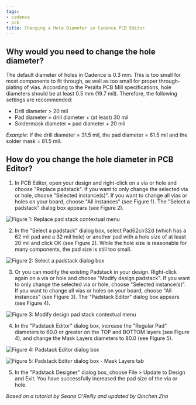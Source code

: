 ```yaml
---
tags:
- cadence
- pcb
title: Changing a Hole Diameter in Cadence PCB Editor
---
```


## Why would you need to change the hole diameter?

The default diameter of holes in Cadence is 0.3 mm. This is too small for most components to fit through, as well as too small for proper through-plating of vias. According to the Peralta PCB Mill specifications, hole diameters should be at least 0.5 mm (19.7 mil). Therefore, the following settings are recommended:

-   Drill diameter > 20 mil
-   Pad diameter = drill diameter + (at least) 30 mil
-   Soldermask diameter = pad diameter + 20 mil

*Example:* If the drill diameter = 31.5 mil, the pad diameter = 61.5 mil and the solder mask = 81.5 mil.

## How do you change the hole diameter in PCB Editor?

1.  In PCB Editor, open your design and right-click on a via or hole and choose "Replace padstack". If you want to only change the selected via or hole, choose "Selected instance(s)". If you want to change all vias or holes on your board, choose "All instances" (see Figure 1). The "Select a padstack" dialog box appears (see Figure 2).

   ![Figure 1: Replace pad stack contextual menu](/larger/image0041.png)

2.  In the "Select a padstack" dialog box, select Pad62cir32d (which has a 62 mil pad and a 32 mil hole) or another pad with a hole size of at least 20 mil and click OK (see Figure 2). While the hole size is reasonable for many components, the pad size is still too small.

   ![Figure 2: Select a padstack dialog box](/larger/image0042.png)

3.  Or you can modify the existing Padstack in your design. Right-click again on a via or hole and choose "Modify design padstack". If you want to only change the selected via or hole, choose "Selected instance(s)". If you want to change all vias or holes on your board, choose "All instances" (see Figure 3). The "Padstack Editor" dialog box appears (see Figure 4).

   ![Figure 3: Modify design pad stack contextual menu](/larger/image0043.png)

4.  In the "Padstack Editor" dialog box, increase the "Regular Pad" diameters to 60.0 or greater on the TOP and BOTTOM layers (see Figure 4), and change the Mask Layers diameters to 80.0 (see Figure 5).

   ![Figure 4: Padstack Editor dialog box](/figures/figure_254.png)

   ![Figure 5: Padstack Editor dialog box - Mask Layers tab](/figures/figure_255.png)

5.  In the "Padstack Designer" dialog box, choose File > Update to Design and Exit. You have successfully increased the pad size of the via or hole.

*Based on a tutorial by Seana O'Reilly and updated by Qinchen Zha*
